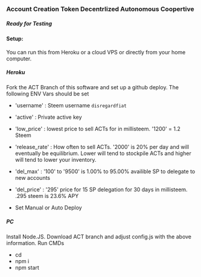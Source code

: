 ### Account Creation Token Decentrlized Autonomous Coopertive

##### Ready for Testing

#### Setup:

You can run this from Heroku or a cloud VPS or directly from your home computer.

##### Heroku

Fork the ACT Branch of this software and set up a github deploy.
The following ENV Vars should be set
* 'username' : Steem username `disregardfiat`
* 'active' : Private active key
* 'low_price' : lowest price to sell ACTs for in millisteem. '1200' = 1.2 Steem
* 'release_rate' : How often to sell ACTs. '2000' is 20% per day and will eventually be equilibrium. Lower will tend to stockpile ACTs and higher will tend to lower your inventory.
* 'del_max' : '100' to '9500' is 1.00% to 95.00% availible SP to delegate to new accounts
* 'del_price' : '295' price for 15 SP delegation for 30 days in millisteem. .295 steem is 23.6% APY

* Set Manual or Auto Deploy

##### PC

Install Node.JS. Download ACT branch and adjust config.js with the above information. Run CMDs

* cd <to location>
* npm i
* npm start
